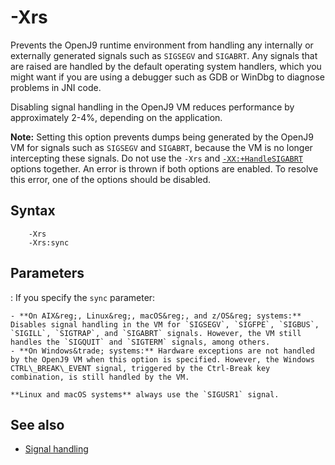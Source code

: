 <!--
* Copyright (c) 2017, 2020 IBM Corp. and others
*
* This program and the accompanying materials are made
* available under the terms of the Eclipse Public License 2.0
* which accompanies this distribution and is available at
* https://www.eclipse.org/legal/epl-2.0/ or the Apache
* License, Version 2.0 which accompanies this distribution and
* is available at https://www.apache.org/licenses/LICENSE-2.0.
*
* This Source Code may also be made available under the
* following Secondary Licenses when the conditions for such
* availability set forth in the Eclipse Public License, v. 2.0
* are satisfied: GNU General Public License, version 2 with
* the GNU Classpath Exception [1] and GNU General Public
* License, version 2 with the OpenJDK Assembly Exception [2].
*
* [1] https://www.gnu.org/software/classpath/license.html
* [2] http://openjdk.java.net/legal/assembly-exception.html
*
* SPDX-License-Identifier: EPL-2.0 OR Apache-2.0 OR GPL-2.0 WITH
* Classpath-exception-2.0 OR LicenseRef-GPL-2.0 WITH Assembly-exception
-->

# -Xrs

Prevents the OpenJ9 runtime environment from handling any internally or externally generated signals such as `SIGSEGV` and `SIGABRT`. Any signals that are raised are handled by the default operating system handlers, which you might want if you are using a debugger such as GDB or WinDbg to diagnose problems in JNI code.

Disabling signal handling in the OpenJ9 VM reduces performance by approximately 2-4%, depending on the application.

<i class="fa fa-pencil-square-o" aria-hidden="true"></i> **Note:** Setting this option prevents dumps being generated by the OpenJ9 VM for signals such as `SIGSEGV` and `SIGABRT`, because the VM is no longer intercepting these signals. Do not use the `-Xrs` and [`-XX:+HandleSIGABRT`](xxhandlesigabrt.md) options together. An error is thrown if both options are enabled. To resolve this error, one of the options should be disabled.

## Syntax

        -Xrs
        -Xrs:sync

## Parameters

: If you specify the `sync` parameter:

    - **On AIX&reg;, Linux&reg;, macOS&reg;, and z/OS&reg; systems:** Disables signal handling in the VM for `SIGSEGV`, `SIGFPE`, `SIGBUS`, `SIGILL`, `SIGTRAP`, and `SIGABRT` signals. However, the VM still handles the `SIGQUIT` and `SIGTERM` signals, among others.
    - **On Windows&trade; systems:** Hardware exceptions are not handled by the OpenJ9 VM when this option is specified. However, the Windows CTRL\_BREAK\_EVENT signal, triggered by the Ctrl-Break key combination, is still handled by the VM.

    **Linux and macOS systems** always use the `SIGUSR1` signal.

## See also

- [Signal handling](openj9_signals.md)

<!-- ==== END OF TOPIC ==== xrs.md ==== -->

